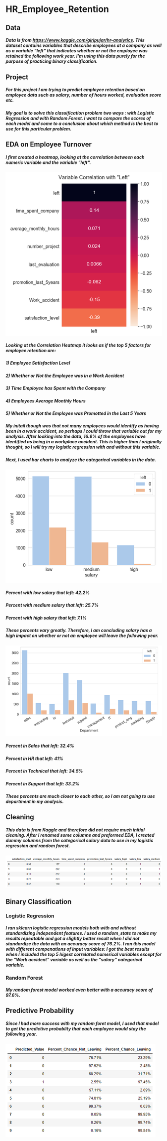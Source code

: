 # HR_Employee_Retention



## Data
##### Data is from https://www.kaggle.com/giripujar/hr-analytics. This dataset contains variables that describe employees at a company as well as a variable "left" that indicates whether or not the employee was retained the following work year. I'm using this data purely for the purpose of practicing binary classification.



## Project
##### For this project I am trying to predict employee retention based on employee data such as salary, number of hours worked, evaluation score etc.
##### My goal is to solve this classification problem two ways : with Logistic Regression and with Random Forest. I want to compare the scores of each model and come to a conclusion about which method is the best to use for this particular problem.



## EDA on Employee Turnover
##### I first created a heatmap, looking at the correlation between each numeric variable and the variable "left". 

![](https://github.com/savyrosea/HR_Employee_Retention/blob/main/pictures/heatmap.PNG)

##### Looking at the Correlation Heatmap it looks as if the top 5 factors for employee retention are: 

##### 1) Employee Satisfaction Level

##### 2) Whether or Not the Employee was in a Work Accident

##### 3) Time Employee has Spent with the Company

##### 4) Employees Average Monthly Hours

##### 5) Whether or Not the Employee was Promotted in the Last 5 Years

##### My initail though was that not many employees would identify as having been in a work accident, so perhaps I could throw that variable out for my analysis. After looking into the data, 16.9% of the employees have identified as being in a workplace accident. This is higher than I originally thought, so I will try my logistic regression with and without this variable.

##### Next, I used bar charts to analyze the categorical variables in the data.

![](https://github.com/savyrosea/HR_Employee_Retention/blob/main/pictures/salary_bar.PNG)

##### Percent with low salary that left: 42.2%

##### Percent with medium salary that left: 25.7%

##### Percent with high salary that left: 7.1%

##### These percents vary greatly. Therefore, I am concluding salary has a high impact on whether or not an employee will leave the following year.

![](https://github.com/savyrosea/HR_Employee_Retention/blob/main/pictures/bar_department.PNG)

##### Percent in Sales that left: 32.4%

##### Percent in HR that left: 41%

##### Percent in Technical that left: 34.5%

##### Percent in Support that left: 33.2%

##### These percents are much closer to each other, so I am not going to use department in my analysis.



## Cleaning
##### This data is from Kaggle and therefore did not require much initial cleaning. After I renamed some columns and preformed EDA, I created dummy columns from the categorical salary data to use in my logistic regression and random forest.
![](https://github.com/savyrosea/HR_Employee_Retention/blob/main/pictures/dummy_var.PNG)



## Binary Classification

### Logistic Regression

##### I ran sklearn logistic regression models both with and without standardizing independent features. I used a random_state to make my results repeatable and got a slightly better result when I did not standardize the data with an accuracy score of 76.2%. I ran this model with different compenations of input variables: I got the best results when I included the top 5 higest correlated numerical variables except for the "Work accident" variable as well as the "salary" categorical variable.

### Random Forest

##### My random forest model worked even better with a accuracy score of 97.6%.


## Predictive Probability

##### Since I had more success with my random foret model, I used that model to get the predictive probablity that each employee would stay the following year.

![](https://github.com/savyrosea/HR_Employee_Retention/blob/main/pictures/percents.PNG)


